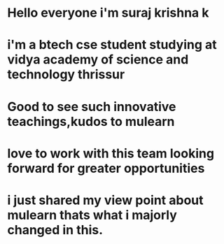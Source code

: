 # Hello everyone i'm suraj krishna k
# i'm a btech cse student studying at vidya academy of science and technology thrissur
# Good to see such innovative teachings,kudos to mulearn
# love to work with this team looking forward for greater opportunities

# i just shared my view point about mulearn thats what i majorly changed in this.
